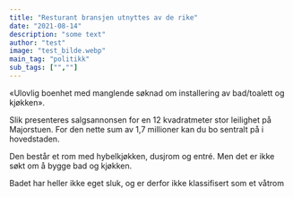 ```yaml
---
title: "Resturant bransjen utnyttes av de rike"
date: "2021-08-14"
description: "some text"
author: "test"
image: "test_bilde.webp"
main_tag: "politikk" 
sub_tags: ["",""]
---
```

«Ulovlig boenhet med manglende søknad om installering av bad/toalett og kjøkken».

Slik presenteres salgsannonsen for en 12 kvadratmeter stor leilighet på Majorstuen. For den nette sum av 1,7 millioner kan du bo sentralt på i hovedstaden.

Den består et rom med hybelkjøkken, dusjrom og entré. Men det er ikke søkt om å bygge bad og kjøkken.

Badet har heller ikke eget sluk, og er derfor ikke klassifisert som et våtrom

